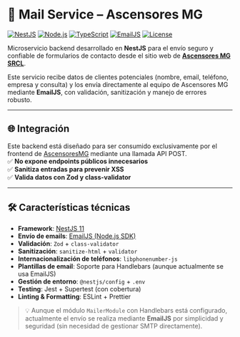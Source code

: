 # 📧 Mail Service – Ascensores MG

[![NestJS](https://img.shields.io/badge/NestJS-11-FF0000?logo=nestjs&logoColor=white)](https://nestjs.com/)
[![Node.js](https://img.shields.io/badge/Node.js-20+-339933?logo=node.js&logoColor=white)](https://nodejs.org/)
[![TypeScript](https://img.shields.io/badge/TypeScript-5-3178C6?logo=typescript&logoColor=white)](https://www.typescriptlang.org/)
[![EmailJS](https://img.shields.io/badge/EmailJS-5-000000?logo=maildotru&logoColor=white)](https://www.emailjs.com/)
[![License](https://img.shields.io/badge/License-UNLICENSED-red)](LICENSE)

Microservicio backend desarrollado en **NestJS** para el envío seguro y confiable de formularios de contacto desde el sitio web de **[Ascensores MG SRCL](https://github.com/morenamartin/AscensoresMG)**.

Este servicio recibe datos de clientes potenciales (nombre, email, teléfono, empresa y consulta) y los envía directamente al equipo de Ascensores MG mediante **EmailJS**, con validación, sanitización y manejo de errores robusto.

---

## 🌐 Integración

Este backend está diseñado para ser consumido exclusivamente por el frontend de [AscensoresMG](https://github.com/morenamartin/AscensoresMG) mediante una llamada API POST.  
✅ **No expone endpoints públicos innecesarios**  
✅ **Sanitiza entradas para prevenir XSS**  
✅ **Valida datos con Zod y class-validator**

---

## 🛠️ Características técnicas

- **Framework**: [NestJS 11](https://docs.nestjs.com/)
- **Envío de emails**: [EmailJS (Node.js SDK)](https://www.emailjs.com/docs/sdk/nodejs/)
- **Validación**: `Zod` + `class-validator`
- **Sanitización**: `sanitize-html` + `validator`
- **Internacionalización de teléfonos**: `libphonenumber-js`
- **Plantillas de email**: Soporte para Handlebars (aunque actualmente se usa EmailJS)
- **Gestión de entorno**: `@nestjs/config` + `.env`
- **Testing**: Jest + Supertest (con cobertura)
- **Linting & Formatting**: ESLint + Prettier

> 💡 Aunque el módulo `MailerModule` con Handlebars está configurado, actualmente el envío se realiza mediante **EmailJS** por simplicidad y seguridad (sin necesidad de gestionar SMTP directamente).
